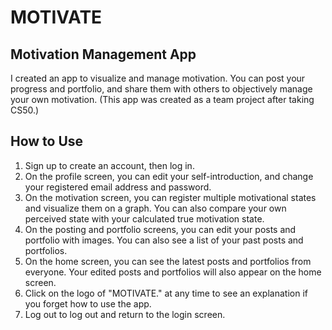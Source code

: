# MOTIVATE

## Motivation Management App

I created an app to visualize and manage motivation. You can post your progress and portfolio, and share them with others to objectively manage your own motivation. (This app was created as a team project after taking CS50.)

## How to Use

1. Sign up to create an account, then log in.
2. On the profile screen, you can edit your self-introduction, and change your registered email address and password.
3. On the motivation screen, you can register multiple motivational states and visualize them on a graph. You can also compare your own perceived state with your calculated true motivation state.
4. On the posting and portfolio screens, you can edit your posts and portfolio with images. You can also see a list of your past posts and portfolios.
5. On the home screen, you can see the latest posts and portfolios from everyone. Your edited posts and portfolios will also appear on the home screen.
6. Click on the logo of "MOTIVATE." at any time to see an explanation if you forget how to use the app.
7. Log out to log out and return to the login screen.
